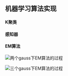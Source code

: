
## 机器学习算法实现
#### K聚类

#### 感知器

#### EM算法

![两个gauss下EM算法的过程](https://github.com/BarryRun/Machine-Learning-Practice/blob/master/EM/simple_em_res/em_process.gif)

![三个gauss下EM算法的过程](https://github.com/BarryRun/Machine-Learning-Practice/blob/master/EM/em_res/em_process.gif)

